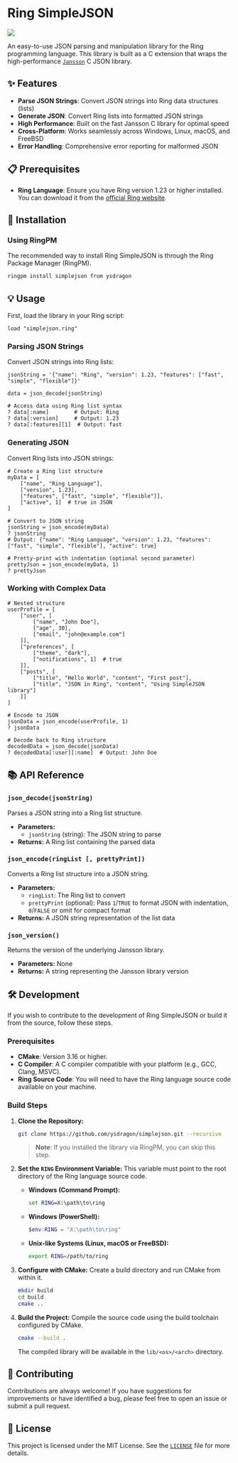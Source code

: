 # Ring SimpleJSON

[license]: https://img.shields.io/github/license/ysdragon/simplejson?style=for-the-badge&logo=opensourcehardware&label=License&logoColor=C0CAF5&labelColor=414868&color=8c73cc
[![][license]](https://github.com/ysdragon/simplejson/blob/master/LICENSE)

An easy-to-use JSON parsing and manipulation library for the Ring programming language. This library is built as a C extension that wraps the high-performance [`Jansson`](https://github.com/akheron/jansson) C JSON library.

## ✨ Features

-   **Parse JSON Strings**: Convert JSON strings into Ring data structures (lists)
-   **Generate JSON**: Convert Ring lists into formatted JSON strings
-   **High Performance**: Built on the fast Jansson C library for optimal speed
-   **Cross-Platform**: Works seamlessly across Windows, Linux, macOS, and FreeBSD
-   **Error Handling**: Comprehensive error reporting for malformed JSON

## 📋 Prerequisites

-   **Ring Language**: Ensure you have Ring version 1.23 or higher installed. You can download it from the [official Ring website](https://ring-lang.github.io/download.html).

## 🚀 Installation

### Using RingPM

The recommended way to install Ring SimpleJSON is through the Ring Package Manager (RingPM).

```bash
ringpm install simplejson from ysdragon
```

## 💡 Usage

First, load the library in your Ring script:

```ring
load "simplejson.ring"
```

### Parsing JSON Strings

Convert JSON strings into Ring lists:

```ring
jsonString = '{"name": "Ring", "version": 1.23, "features": ["fast", "simple", "flexible"]}'

data = json_decode(jsonString)

# Access data using Ring list syntax
? data[:name]        # Output: Ring
? data[:version]     # Output: 1.23
? data[:features][1]  # Output: fast
```

### Generating JSON

Convert Ring lists into JSON strings:

```ring
# Create a Ring list structure
myData = [
    ["name", "Ring Language"],
    ["version", 1.23],
    ["features", ["fast", "simple", "flexible"]],
    ["active", 1]  # true in JSON
]

# Convert to JSON string
jsonString = json_encode(myData)
? jsonString
# Output: {"name": "Ring Language", "version": 1.23, "features": ["fast", "simple", "flexible"], "active": true}

# Pretty-print with indentation (optional second parameter)
prettyJson = json_encode(myData, 1)
? prettyJson
```

### Working with Complex Data

```ring
# Nested structure
userProfile = [
    ["user", [
        ["name", "John Doe"],
        ["age", 30],
        ["email", "john@example.com"]
    ]],
    ["preferences", [
        ["theme", "dark"],
        ["notifications", 1]  # true
    ]],
    ["posts", [
        ["title", "Hello World", "content", "First post"],
        ["title", "JSON in Ring", "content", "Using SimpleJSON library"]
    ]]
]

# Encode to JSON
jsonData = json_encode(userProfile, 1)
? jsonData

# Decode back to Ring structure
decodedData = json_decode(jsonData)
? decodedData[:user][:name]  # Output: John Doe
```

## 📚 API Reference

### `json_decode(jsonString)`

Parses a JSON string into a Ring list structure.

-   **Parameters:**
    -   `jsonString` (string): The JSON string to parse
-   **Returns:** A Ring list containing the parsed data

### `json_encode(ringList [, prettyPrint])`

Converts a Ring list structure into a JSON string.

-   **Parameters:**
    -   `ringList`: The Ring list to convert
    -   `prettyPrint` (optional): Pass `1`/`TRUE` to format JSON with indentation, `0`/`FALSE` or omit for compact format
-   **Returns:** A JSON string representation of the list data

### `json_version()`

Returns the version of the underlying Jansson library.

-   **Parameters:** None
-   **Returns:** A string representing the Jansson library version

## 🛠️ Development

If you wish to contribute to the development of Ring SimpleJSON or build it from the source, follow these steps.

### Prerequisites

-   **CMake**: Version 3.16 or higher.
-   **C Compiler**: A C compiler compatible with your platform (e.g., GCC, Clang, MSVC).
-   **Ring Source Code**: You will need to have the Ring language source code available on your machine.

### Build Steps

1.  **Clone the Repository:**
    ```sh
    git clone https://github.com/ysdragon/simplejson.git --recursive
    ```
    > **Note**: If you installed the library via RingPM, you can skip this step.

2.  **Set the `RING` Environment Variable:**
    This variable must point to the root directory of the Ring language source code.

    -   **Windows (Command Prompt):**
        ```cmd
        set RING=X:\path\to\ring
        ```
    -   **Windows (PowerShell):**
        ```powershell
        $env:RING = "X:\path\to\ring"
        ```
    -   **Unix-like Systems (Linux, macOS or FreeBSD):**
        ```bash
        export RING=/path/to/ring
        ```

3.  **Configure with CMake:**
    Create a build directory and run CMake from within it.
    ```sh
    mkdir build
    cd build
    cmake ..
    ```

4.  **Build the Project:**
    Compile the source code using the build toolchain configured by CMake.
    ```sh
    cmake --build .
    ```

    The compiled library will be available in the `lib/<os>/<arch>` directory.

## 🤝 Contributing

Contributions are always welcome! If you have suggestions for improvements or have identified a bug, please feel free to open an issue or submit a pull request.

## 📄 License

This project is licensed under the MIT License. See the [`LICENSE`](LICENSE) file for more details.